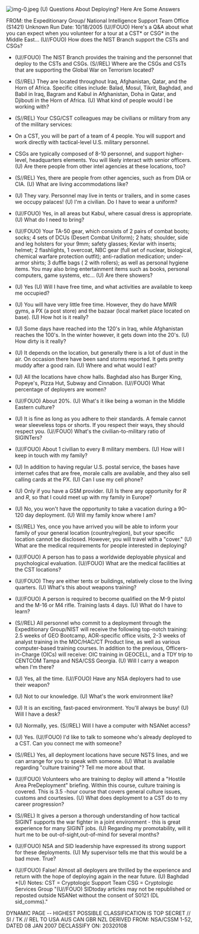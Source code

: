 ![img-0.jpeg](img-0.jpeg)
(U) Questions About Deploying? Here Are Some Answers

FROM: the Expeditionary Group/ National Intelligence Support Team Office (S1421)
Unknown
Run Date: 10/18/2005
(U//FOUO) Here's a Q\&A about what you can expect when you volunteer for a tour at a CST* or CSG* in the Middle East...
(U//FOUO) How does the NIST Branch support the CSTs and CSGs?

- (U//FOUO) The NIST Branch provides the training and the personnel that deploy to the CSTs and CSGs.
(S//REL) Where are the CSGs and CSTs that are supporting the Global War on Terrorism located?
- (S//REL) They are located throughout Iraq, Afghanistan, Qatar, and the Horn of Africa. Specific cities include: Balad, Mosul, Tikrit, Baghdad, and Babil in Iraq, Bagram and Kabul in Afghanistan, Doha in Qatar, and Djibouti in the Horn of Africa.
(U) What kind of people would I be working with?
- (S//REL) Your CSG/CST colleagues may be civilians or military from any of the military services:
- On a CST, you will be part of a team of 4 people. You will support and work directly with tactical-level U.S. military personnel.
- CSGs are typically composed of 8-10 personnel, and support higher-level, headquarters elements. You will likely interact with senior officers.
(U) Are there people from other intel agencies at these locations, too?
- (S//REL) Yes, there are people from other agencies, such as from DIA or CIA.
(U) What are living accommodations like?
- (U) They vary. Personnel may live in tents or trailers, and in some cases we occupy palaces!
(U) I'm a civilian. Do I have to wear a uniform?
- (U//FOUO) Yes, in all areas but Kabul, where casual dress is appropriate.
(U) What do I need to bring?
- (U//FOUO) Your TA-50 gear, which consists of 2 pairs of combat boots; socks; 4 sets of DCUs (Desert Combat Uniform); 2 hats; shoulder, side and leg holsters for your 9mm; safety glasses; Kevlar with inserts; helmet; 2 flashlights, 1 overcoat, NBC gear (full set of nuclear, biological, chemical warfare protection outfit); anti-radiation medication; under-armor shirts; 3 duffle bags ( 2 with rollers); as well as personal hygiene items. You may also bring entertainment items such as books, personal computers, game systems,
etc...
(U) Are there showers?

- (U) Yes
(U) Will I have free time, and what activities are available to keep me occupied?
- (U) You will have very little free time. However, they do have MWR gyms, a PX (a post store) and the bazaar (local market place located on base).
(U) How hot is it really?
- (U) Some days have reached into the 120's in Iraq, while Afghanistan reaches the 100's. In the winter however, it gets down into the 20's.
(U) How dirty is it really?
- (U) It depends on the location, but generally there is a lot of dust in the air. On occasion there have been sand storms reported. It gets pretty muddy after a good rain.
(U) Where and what would I eat?
- (U) All the locations have chow halls. Baghdad also has Burger King, Popeye's, Pizza Hut, Subway and Cinnabon.
(U//FOUO) What percentage of deployers are women?
- (U//FOUO) About 20\%.
(U) What's it like being a woman in the Middle Eastern culture?
- (U) It is fine as long as you adhere to their standards. A female cannot wear sleeveless tops or shorts. If you respect their ways, they should respect you.
(U//FOUO) What's the civilian-to-military ratio of SIGINTers?
- (U//FOUO) About 1 civilian to every 8 military members.
(U) How will I keep in touch with my family?
- (U) In addition to having regular U.S. postal service, the bases have internet cafes that are free, morale calls are available, and they also sell calling cards at the PX.
(U) Can I use my cell phone?
- (U) Only if you have a GSM provider.
(U) Is there any opportunity for $R$ and $R$, so that I could meet up with my family in Europe?
- (U) No, you won't have the opportunity to take a vacation during a 90-120 day deployment.
(U) Will my family know where I am?
- (S//REL) Yes, once you have arrived you will be able to inform your family of your general location (country/region), but your specific location cannot be disclosed. However, you will travel with a "cover."
(U) What are the medical requirements for people interested in deploying?
- (U//FOUO) A person has to pass a worldwide deployable physical and psychological evaluation.
(U//FOUO) What are the medical facilities at the CST locations?
- (U//FOUO) They are either tents or buildings, relatively close to the living quarters.
(U) What's this about weapons training?
- (U//FOUO) A person is required to become qualified on the M-9 pistol and the M-16 or M4 rifle. Training lasts 4 days.
(U) What do I have to learn?
- (S//REL) All personnel who commit to a deployment through the Expeditionary Group/NIST will receive the following top-notch training: 2.5 weeks of GEO Bootcamp, AOR-specific office visits, 2-3 weeks of analyst training in the MOC/HAC/CT Product line, as well as various computer-based training courses. In addition to the previous, Officers-in-Charge (OICs) will receive: OIC training in GEOCELL, and a TDY trip to CENTCOM Tampa and NSA/CSS Georgia.
(U) Will I carry a weapon when I'm there?
- (U) Yes, all the time.
(U//FOUO) Have any NSA deployers had to use their weapon?
- (U) Not to our knowledge.
(U) What's the work environment like?
- (U) It is an exciting, fast-paced environment. You'll always be busy!
(U) Will I have a desk?
- (U) Normally, yes.
(S//REL) Will I have a computer with NSANet access?
- (U) Yes.
(U//FOUO) I'd like to talk to someone who's already deployed to a CST. Can you connect me with someone?
- (S//REL) Yes, all deployment locations have secure NSTS lines, and we can arrange for you to speak with someone.
(U) What is available regarding "culture training"? Tell me more about that.
- (U//FOUO) Volunteers who are training to deploy will attend a "Hostile Area PreDeployment" briefing. Within this course, culture training is covered. This is 3.5 -hour course that covers general culture issues, customs and courtesies.
(U) What does deployment to a CST do to my career progression?
- (S//REL) It gives a person a thorough understanding of how tactical SIGINT supports the war fighter in a joint environment - this is great experience for many SIGINT jobs.
(U) Regarding my promotability, will it hurt me to be out-of-sight,out-of-mind for several months?
- (U//FOUO) NSA and SID leadership have expressed its strong support for these deployments.
(U) My supervisor tells me that this would be a bad move. True?
- (U//FOUO) False! Almost all deployers are thrilled by the experience and return with the hope of deploying again in the near future.
(U) Baghdad
*(U) Notes:
CST = Cryptologic Support Team
CSG = Cryptologic Services Group
"(U//FOUO) SIDtoday articles may not be republished or reposted outside NSANet without the consent of S0121 (DL sid_comms)."

DYNAMIC PAGE -- HIGHEST POSSIBLE CLASSIFICATION IS TOP SECRET // SI / TK // REL TO USA AUS CAN GBR NZL DERIVED FROM: NSA/CSSM 1-52, DATED 08 JAN 2007 DECLASSIFY ON: 20320108
